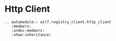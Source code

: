 # Http Client

```{eval-rst}
.. automodule:: ailf.registry_client.http_client
   :members:
   :undoc-members:
   :show-inheritance:
```
